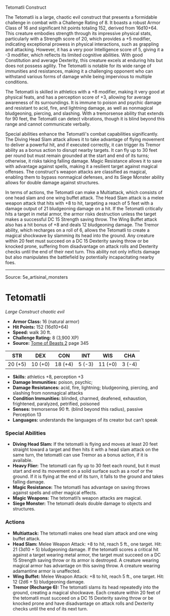 <MonsterName/>Tetomatli</MonsterName>
<CreatureType/>Construct</CreatureType>

<summary>The Tetomatli is a large, chaotic evil construct that presents a formidable challenge in combat with a Challenge Rating of 8. It boasts a robust Armor Class of 16 and significant hit points totaling 152, derived from 16d10+64. This creature embodies strength through its impressive physical stats, particularly with a Strength score of 20, which provides a +5 modifier, indicating exceptional prowess in physical interactions, such as grappling and attacking. However, it has a very poor Intelligence score of 5, giving it a -3 modifier, which reflects its limited cognitive abilities. With good Constitution and average Dexterity, this creature excels at enduring hits but does not possess agility. The Tetomatli is notable for its wide range of immunities and resistances, making it a challenging opponent who can withstand various forms of damage while being impervious to multiple conditions.</summary>

<detail>

The Tetomatli is skilled in athletics with a +8 modifier, making it very good at physical feats, and has a perception score of +3, allowing for average awareness of its surroundings. It is immune to poison and psychic damage and resistant to acid, fire, and lightning damage, as well as nonmagical bludgeoning, piercing, and slashing. With a tremorsense ability that extends for 90 feet, the Tetomatli can detect vibrations, though it is blind beyond this range and cannot communicate verbally. 

Special abilities enhance the Tetomatli's combat capabilities significantly. The Diving Head Slam attack allows it to take advantage of flying movement to deliver a powerful hit, and if executed correctly, it can trigger its Tremor ability as a bonus action to disrupt nearby targets. It can fly up to 30 feet per round but must remain grounded at the start and end of its turns; otherwise, it risks taking falling damage. Magic Resistance allows it to save with advantage against spells, making it a resilient target against magical offenses. The construct's weapon attacks are classified as magical, enabling them to bypass nonmagical defenses, and its Siege Monster ability allows for double damage against structures.

In terms of actions, the Tetomatli can make a Multiattack, which consists of one head slam and one wing buffet attack. The Head Slam attack is a melee weapon attack that hits with +8 to hit, targeting a reach of 5 feet with a damage output of 21 bludgeoning damage on a hit. If the Tetomatli critically hits a target in metal armor, the armor risks destruction unless the target makes a successful DC 15 Strength saving throw. The Wing Buffet attack also has a hit bonus of +8 and deals 12 bludgeoning damage. The Tremor ability, which recharges on a roll of 6, allows the Tetomatli to create a magical shockwave by slamming its head into the ground. Any creature within 20 feet must succeed on a DC 15 Dexterity saving throw or be knocked prone, suffering from disadvantage on attack rolls and Dexterity checks until the end of their next turn. This ability not only inflicts damage but also manipulates the battlefield by potentially incapacitating nearby foes.</detail>



---

Source: 5e_artisinal_monsters

# Tetomatli

*Large* *Construct* *chaotic evil*

- **Armor Class:** 16 (natural armor)
- **Hit Points:** 152 (16d10+64)
- **Speed:** walk 30 ft.
- **Challenge Rating:** 8 (3,900 XP)
- **Source:** [Tome of Beasts 2](https://koboldpress.com/kpstore/product/tome-of-beasts-2-for-5th-edition) page 345

| STR | DEX | CON | INT | WIS | CHA |
| --- | --- | --- | --- | --- | --- |
| 20 (+5) | 10 (+0) | 18 (+4) | 5 (-3) | 11 (+0) | 3 (-4) |

- **Skills:** athletics +8, perception +3
- **Damage Immunities:** poison, psychic;
- **Damage Resistances:** acid, fire, lightning; bludgeoning, piercing, and slashing from nonmagical attacks
- **Condition Immunities:** blinded, charmed, deafened, exhaustion, frightened, paralyzed, petrified, poisoned
- **Senses:** tremorsense 90 ft. (blind beyond this radius), passive Perception 13
- **Languages:** understands the languages of its creator but can’t speak

### Special Abilities

- **Diving Head Slam:** If the tetomatli is flying and moves at least 20 feet straight toward a target and then hits it with a head slam attack on the same turn, the tetomatli can use Tremor as a bonus action, if it is available.
- **Heavy Flier:** The tetomatli can fly up to 30 feet each round, but it must start and end its movement on a solid surface such as a roof or the ground. If it is flying at the end of its turn, it falls to the ground and takes falling damage.
- **Magic Resistance:** The tetomatli has advantage on saving throws against spells and other magical effects.
- **Magic Weapons:** The tetomatli’s weapon attacks are magical.
- **Siege Monster:** The tetomatli deals double damage to objects and structures.

### Actions

- **Multiattack:** The tetomatli makes one head slam attack and one wing buffet attack.
- **Head Slam:** Melee Weapon Attack: +8 to hit, reach 5 ft., one target. Hit: 21 (3d10 + 5) bludgeoning damage. If the tetomatli scores a critical hit against a target wearing metal armor, the target must succeed on a DC 15 Strength saving throw or its armor is destroyed. A creature wearing magical armor has advantage on this saving throw. A creature wearing adamantine armor is unaffected.
- **Wing Buffet:** Melee Weapon Attack: +8 to hit, reach 5 ft., one target. Hit: 12 (2d6 + 5) bludgeoning damage.
- **Tremor (Recharge 6):** The tetomatli slams its head repeatedly into the ground, creating a magical shockwave. Each creature within 20 feet of the tetomatli must succeed on a DC 15 Dexterity saving throw or be knocked prone and have disadvantage on attack rolls and Dexterity checks until the end of its next turn.




